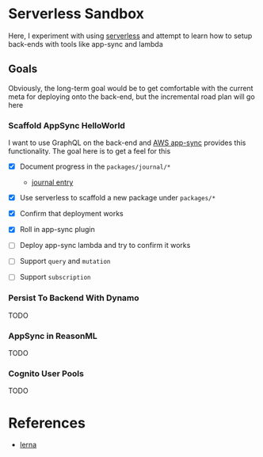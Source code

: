 # Serverless Sandbox

Here, I experiment with using [serverless](https://serverless.com/) and attempt to learn how to setup back-ends with tools like app-sync and lambda

## Goals

Obviously, the long-term goal would be to get comfortable with the current meta for deploying onto the back-end, but the incremental road plan will go here

### Scaffold AppSync HelloWorld

I want to use GraphQL on the back-end and [AWS app-sync](https://aws.amazon.com/appsync/) provides this functionality. The goal here is to get a feel for this

- [x] Document progress in the `packages/journal/*`
  - [journal entry](./packages/journal/18-12-19-app-sync-hello-world.md)
- [x] Use serverless to scaffold a new package under `packages/*`
- [x] Confirm that deployment works
- [x] Roll in app-sync plugin
- [ ] Deploy app-sync lambda and try to confirm it works
- [ ] Support `query` and `mutation`
- [ ] Support `subscription`


### Persist To Backend With Dynamo

TODO

### AppSync in ReasonML

TODO

### Cognito User Pools

TODO

# References

- [lerna](https://github.com/lerna/lerna)

